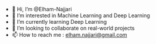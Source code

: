 - 👋 Hi, I’m @Elham-Najjari
- 👀 I’m interested in Machine Learning and Deep Learning
- 🌱 I’m currently learning Deep Learning
- 💞️ I’m looking to collaborate on real-world projects
- 📫 How to reach me : elham.najjari@gmail.com

<!---
Elham-Najjari/Elham-Najjari is a ✨ special ✨ repository because its `README.md` (this file) appears on your GitHub profile.
You can click the Preview link to take a look at your changes.
--->

